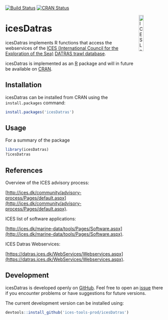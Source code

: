 [![Build Status](https://travis-ci.org/ices-tools-prod/icesDatras.svg?branch=master)](https://travis-ci.org/ices-tools-prod/icesDatras)
[![CRAN Status](http://www.r-pkg.org/badges/version/icesDatras)](https://cran.r-project.org/package=icesDatras)

[<img align="right" alt="ICES Logo" width="17%" height="17%" src="http://www.ices.dk/_layouts/15/1033/images/icesimg/iceslogo.png">](http://www.ices.dk/Pages/default.aspx)


icesDatras
======

icesDatras implements R functions that access the webservices of the [ICES (International
Council for the Exploration of the Sea)](http://www.ices.dk/Pages/default.aspx) [DATRAS trawl database](http://ices.dk/marine-data/data-portals/Pages/DATRAS.aspx).

icesDatras is implemented as an [R](https://www.r-project.org) package and will in future be available on
[CRAN](https://cran.r-project.org/package=icesDatras).



Installation
------------

icesDatras can be installed from CRAN using the `install.packages` command:

```R
install.packages('icesDatras')
```


Usage
-----

For a summary of the package
```R
library(icesDatras)
?icesDatras
```





References
----------

Overview of the ICES advisory process:

[http://ices.dk/community/advisory-process/Pages/default.aspx](http://ices.dk/community/advisory-process/Pages/default.aspx).

ICES list of software applications:

[http://ices.dk/marine-data/tools/Pages/Software.aspx](http://ices.dk/marine-data/tools/Pages/Software.aspx).

ICES Datras Webservices:

[https://datras.ices.dk/WebServices/Webservices.aspx](https://datras.ices.dk/WebServices/Webservices.aspx).


Development
-----------

icesDatras is developed openly on [GitHub](https://github.com/ices-tools-prod/icesDatras). 
Feel free to open an [issue](https://github.com/ices-tools-prod/icesDatras/issues) there if you encounter problems or have suggestions for future versions.

The current development version can be installed using:

```R
devtools::install_github('ices-tools-prod/icesDatras')
```

